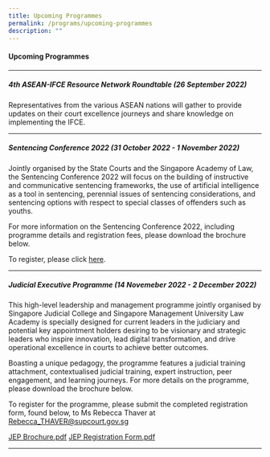 ```yaml
---
title: Upcoming Programmes
permalink: /programs/upcoming-programmes
description: ""
---
```

#### **Upcoming Programmes**

---

##### 4th ASEAN-IFCE Resource Network Roundtable (26 September 2022)

Representatives from the various ASEAN nations will gather to provide updates on their court excellence journeys and share knowledge on implementing the IFCE.

---
##### Sentencing Conference 2022 (31 October 2022 - 1 November 2022)

Jointly organised by the State Courts and the Singapore Academy of Law, the Sentencing Conference 2022 will focus on the building of instructive and communicative sentencing frameworks, the use of artificial intelligence as a tool in sentencing, perennial issues of sentencing considerations, and sentencing options with respect to special classes of offenders such as youths.

For more information on the Sentencing Conference 2022, including programme details and registration fees, please download the brochure below.

To register, please click [here](https://sal.org.sg/events/sentencing-conference-2022).

---
##### Judicial Executive Programme (14 Novemeber 2022 - 2 December 2022)

This high-level leadership and management programme jointly organised by Singapore Judicial College and Singapore Management University Law Academy is specially designed for current leaders in the judiciary and potential key appointment holders desiring to be visionary and strategic leaders who inspire innovation, lead digital transformation, and drive operational excellence in courts to achieve better outcomes.

Boasting a unique pedagogy, the programme features a judicial training attachment, contextualised judicial training, expert instruction, peer engagement, and learning journeys. For more details on the programme, please download the brochure below.

To register for the programme, please submit the completed registration form, found below, to Ms Rebecca Thaver at Rebecca_THAVER@supcourt.gov.sg

[JEP Brochure.pdf](https://github.com/isomerpages/statecourts-ifce/files/9474639/JEP.Brochure.pdf)
[JEP Registration Form.pdf](https://github.com/isomerpages/statecourts-ifce/files/9474644/JEP.Registration.Form.pdf)

---


